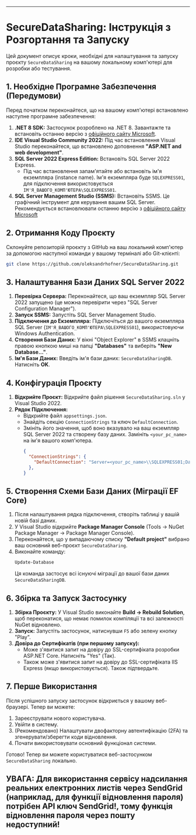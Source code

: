 -----

# SecureDataSharing: Інструкція з Розгортання та Запуску

Цей документ описує кроки, необхідні для налаштування та запуску проєкту `SecureDataSharing` на вашому локальному комп'ютері для розробки або тестування.

## 1\. Необхідне Програмне Забезпечення (Передумови)

Перед початком переконайтеся, що на вашому комп'ютері встановлено наступне програмне забезпечення:

1.  **.NET 8 SDK:** Застосунок розроблено на .NET 8. Завантажте та встановіть останню версію з [офіційного сайту Microsoft](https://dotnet.microsoft.com/download/dotnet/8.0).
2.  **IDE Visual Studio Community 2022:** Під час встановлення Visual Studio переконайтеся, що встановлено доповнення **"ASP.NET and web development"**.
3.  **SQL Server 2022 Express Edition:** Встановіть SQL Server 2022 Express.
      * Під час встановлення запам'ятайте або встановіть ім'я екземпляра (instance name). Ім'я екземпляра буде `SQLEXPRESS01`, для підключення використовується `ІМ'Я_ВАШОГО_КОМП'ЮТЕРА\SQLEXPRESS01`.
4.  **SQL Server Management Studio (SSMS):** Встановіть SSMS. Це графічний інструмент для керування вашим SQL Server. Рекомендується встановлювати останню версію з [офіційного сайту Microsoft](https://aka.ms/ssms/21/release/vs_SSMS.exe)

## 2\. Отримання Коду Проєкту

Склонуйте репозиторій проєкту з GitHub на ваш локальний комп'ютер за допомогою наступної команди у вашому терміналі або Git-клієнті:

```bash
git clone https://github.com/oleksandrhofner/SecureDataSharing.git
```

## 3\. Налаштування Бази Даних SQL Server 2022

1.  **Перевірка Сервера:** Переконайтеся, що ваш екземпляр SQL Server 2022 запущено (це можна перевірити через "SQL Server Configuration Manager").
2.  **Запуск SSMS:** Запустіть SQL Server Management Studio.
3.  **Підключення до Екземпляра:** Підключіться до вашого екземпляра SQL Server (`ІМ'Я_ВАШОГО_КОМП'ЮТЕРА\SQLEXPRESS01`), використовуючи Windows Authentication.
4.  **Створення Бази Даних:** У вікні "Object Explorer" в SSMS клацніть правою кнопкою миші на папці **"Databases"** та виберіть **"New Database..."**.
5.  **Ім'я Бази Даних:** Введіть ім'я бази даних: `SecureDataSharingDB`. Натисніть **OK**.

## 4\. Конфігурація Проєкту

1.  **Відкрийте Проєкт:** Відкрийте файл рішення `SecureDataSharing.sln` у Visual Studio 2022.
2.  **Рядок Підключення:**
      * Відкрийте файл `appsettings.json`.
      * Знайдіть секцію `ConnectionStrings` та ключ `DefaultConnection`.
      * Змініть його значення, щоб воно вказувало на ваш екземпляр SQL Server 2022 та створену базу даних. Замініть `<your_pc_name>` на ім'я вашого комп'ютера.
        ```json
        {
          "ConnectionStrings": {
            "DefaultConnection": "Server=<your_pc_name>\\SQLEXPRESS01;Database=SecureDataSharingDB;Trusted_Connection=True;MultipleActiveResultSets=true;Encrypt=false"
          },
        }
        ```

## 5\. Створення Схеми Бази Даних (Міграції EF Core)

1.  Після налаштування рядка підключення, створіть таблиці у вашій новій базі даних.
2.  У Visual Studio відкрийте **Package Manager Console** (Tools -\> NuGet Package Manager -\> Package Manager Console).
3.  Переконайтеся, що у випадаючому списку **"Default project"** вибрано ваш основний веб-проєкт `SecureDataSharing`.
4.  Виконайте команду:
    ```powershell
    Update-Database
    ```
    Ця команда застосує всі існуючі міграції до вашої бази даних `SecureDataSharingDB`.

## 6\. Збірка та Запуск Застосунку

1.  **Збірка Проєкту:** У Visual Studio виконайте **Build -\> Rebuild Solution**, щоб переконатися, що немає помилок компіляції та всі залежності NuGet відновлено.
2.  **Запуск:** Запустіть застосунок, натиснувши `F5` або зелену кнопку "Play".
3.  **Довіра до Сертифікатів (при першому запуску):**
      * Може з'явитися запит на довіру до SSL-сертифіката розробки ASP.NET Core. Натисніть "Yes" (Так).
      * Також може з'явитися запит на довіру до SSL-сертифіката IIS Express (якщо використовується). Також підтвердьте.

## 7\. Перше Використання

Після успішного запуску застосунок відкриється у вашому веб-браузері. Тепер ви можете:

1.  Зареєструвати нового користувача.
2.  Увійти в систему.
3.  (Рекомендовано) Налаштувати двофакторну автентифікацію (2FA) та згенерувати/зберегти коди відновлення.
4.  Почати використовувати основний функціонал системи.

Готово\! Тепер ви можете користуватися веб-застосунком `SecureDataSharing` локально.
## УВАГА: Для використання сервісу надсилання реальних електронних листів через SendGrid (наприклад, для функції відновлення пароля) потрібен API ключ SendGrid!, тому функція відновлення пароля через пошту недоступний!
